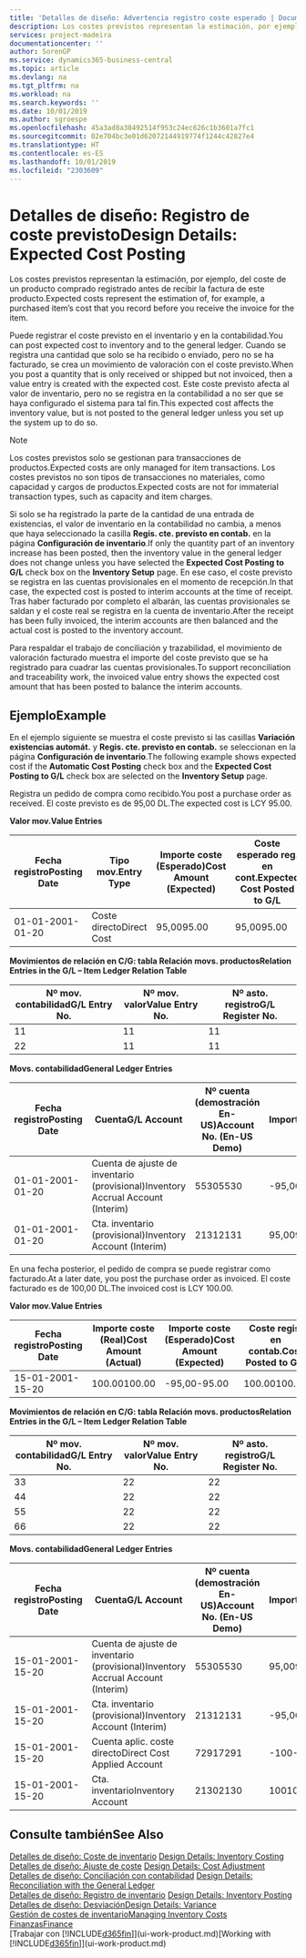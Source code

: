 ```yaml
---
title: 'Detalles de diseño: Advertencia registro coste esperado | Documentos de Microsoft'
description: Los costes previstos representan la estimación, por ejemplo, del coste de un producto comprado registrado antes de recibir la factura de este producto.
services: project-madeira
documentationcenter: ''
author: SorenGP
ms.service: dynamics365-business-central
ms.topic: article
ms.devlang: na
ms.tgt_pltfrm: na
ms.workload: na
ms.search.keywords: ''
ms.date: 10/01/2019
ms.author: sgroespe
ms.openlocfilehash: 45a3ad8a38492514f953c24ec626c1b3601a7fc1
ms.sourcegitcommit: 02e704bc3e01d62072144919774f1244c42827e4
ms.translationtype: HT
ms.contentlocale: es-ES
ms.lasthandoff: 10/01/2019
ms.locfileid: "2303609"
---
```

# <a name="design-details-expected-cost-posting"></a><span data-ttu-id="2ed41-103">Detalles de diseño: Registro de coste previsto</span><span class="sxs-lookup"><span data-stu-id="2ed41-103">Design Details: Expected Cost Posting</span></span>
<span data-ttu-id="2ed41-104">Los costes previstos representan la estimación, por ejemplo, del coste de un producto comprado registrado antes de recibir la factura de este producto.</span><span class="sxs-lookup"><span data-stu-id="2ed41-104">Expected costs represent the estimation of, for example, a purchased item’s cost that you record before you receive the invoice for the item.</span></span>  

 <span data-ttu-id="2ed41-105">Puede registrar el coste previsto en el inventario y en la contabilidad.</span><span class="sxs-lookup"><span data-stu-id="2ed41-105">You can post expected cost to inventory and to the general ledger.</span></span> <span data-ttu-id="2ed41-106">Cuando se registra una cantidad que solo se ha recibido o enviado, pero no se ha facturado, se crea un movimiento de valoración con el coste previsto.</span><span class="sxs-lookup"><span data-stu-id="2ed41-106">When you post a quantity that is only received or shipped but not invoiced, then a value entry is created with the expected cost.</span></span> <span data-ttu-id="2ed41-107">Este coste previsto afecta al valor de inventario, pero no se registra en la contabilidad a no ser que se haya configurado el sistema para tal fin.</span><span class="sxs-lookup"><span data-stu-id="2ed41-107">This expected cost affects the inventory value, but is not posted to the general ledger unless you set up the system up to do so.</span></span>  

> [!NOTE]  
>  <span data-ttu-id="2ed41-108">Los costes previstos solo se gestionan para transacciones de productos.</span><span class="sxs-lookup"><span data-stu-id="2ed41-108">Expected costs are only managed for item transactions.</span></span> <span data-ttu-id="2ed41-109">Los costes previstos no son tipos de transacciones no materiales, como capacidad y cargos de productos.</span><span class="sxs-lookup"><span data-stu-id="2ed41-109">Expected costs are not for immaterial transaction types, such as capacity and item charges.</span></span>  

 <span data-ttu-id="2ed41-110">Si solo se ha registrado la parte de la cantidad de una entrada de existencias, el valor de inventario en la contabilidad no cambia, a menos que haya seleccionado la casilla **Regis. cte. previsto en contab.** en la página **Configuración de inventario**.</span><span class="sxs-lookup"><span data-stu-id="2ed41-110">If only the quantity part of an inventory increase has been posted, then the inventory value in the general ledger does not change unless you have selected the **Expected Cost Posting to G/L** check box on the **Inventory Setup** page.</span></span> <span data-ttu-id="2ed41-111">En ese caso, el coste previsto se registra en las cuentas provisionales en el momento de recepción.</span><span class="sxs-lookup"><span data-stu-id="2ed41-111">In that case, the expected cost is posted to interim accounts at the time of receipt.</span></span> <span data-ttu-id="2ed41-112">Tras haber facturado por completo el albarán, las cuentas provisionales se saldan y el coste real se registra en la cuenta de inventario.</span><span class="sxs-lookup"><span data-stu-id="2ed41-112">After the receipt has been fully invoiced, the interim accounts are then balanced and the actual cost is posted to the inventory account.</span></span>  

 <span data-ttu-id="2ed41-113">Para respaldar el trabajo de conciliación y trazabilidad, el movimiento de valoración facturado muestra el importe del coste previsto que se ha registrado para cuadrar las cuentas provisionales.</span><span class="sxs-lookup"><span data-stu-id="2ed41-113">To support reconciliation and traceability work, the invoiced value entry shows the expected cost amount that has been posted to balance the interim accounts.</span></span>  

## <a name="example"></a><span data-ttu-id="2ed41-114">Ejemplo</span><span class="sxs-lookup"><span data-stu-id="2ed41-114">Example</span></span>  
 <span data-ttu-id="2ed41-115">En el ejemplo siguiente se muestra el coste previsto si las casillas **Variación existencias automát.** y **Regis. cte. previsto en contab.** se seleccionan en la página **Configuración de inventario**.</span><span class="sxs-lookup"><span data-stu-id="2ed41-115">The following example shows expected cost if the **Automatic Cost Posting** check box and the **Expected Cost Posting to G/L** check box are selected on the **Inventory Setup** page.</span></span>  

 <span data-ttu-id="2ed41-116">Registra un pedido de compra como recibido.</span><span class="sxs-lookup"><span data-stu-id="2ed41-116">You post a purchase order as received.</span></span> <span data-ttu-id="2ed41-117">El coste previsto es de 95,00 DL.</span><span class="sxs-lookup"><span data-stu-id="2ed41-117">The expected cost is LCY 95.00.</span></span>  

 <span data-ttu-id="2ed41-118">**Valor mov.**</span><span class="sxs-lookup"><span data-stu-id="2ed41-118">**Value Entries**</span></span>  

|<span data-ttu-id="2ed41-119">Fecha registro</span><span class="sxs-lookup"><span data-stu-id="2ed41-119">Posting Date</span></span>|<span data-ttu-id="2ed41-120">Tipo mov.</span><span class="sxs-lookup"><span data-stu-id="2ed41-120">Entry Type</span></span>|<span data-ttu-id="2ed41-121">Importe coste (Esperado)</span><span class="sxs-lookup"><span data-stu-id="2ed41-121">Cost Amount (Expected)</span></span>|<span data-ttu-id="2ed41-122">Coste esperado reg. en cont.</span><span class="sxs-lookup"><span data-stu-id="2ed41-122">Expected Cost Posted to G/L</span></span>|<span data-ttu-id="2ed41-123">Coste previsto</span><span class="sxs-lookup"><span data-stu-id="2ed41-123">Expected Cost</span></span>|<span data-ttu-id="2ed41-124">Nº mov. producto</span><span class="sxs-lookup"><span data-stu-id="2ed41-124">Item Ledger Entry No.</span></span>|<span data-ttu-id="2ed41-125">Nº mov.</span><span class="sxs-lookup"><span data-stu-id="2ed41-125">Entry No.</span></span>|  
|------------------|----------------|------------------------------|----------------------------------|-------------------|---------------------------|---------------|  
|<span data-ttu-id="2ed41-126">01-01-20</span><span class="sxs-lookup"><span data-stu-id="2ed41-126">01-01-20</span></span>|<span data-ttu-id="2ed41-127">Coste directo</span><span class="sxs-lookup"><span data-stu-id="2ed41-127">Direct Cost</span></span>|<span data-ttu-id="2ed41-128">95,00</span><span class="sxs-lookup"><span data-stu-id="2ed41-128">95.00</span></span>|<span data-ttu-id="2ed41-129">95,00</span><span class="sxs-lookup"><span data-stu-id="2ed41-129">95.00</span></span>|<span data-ttu-id="2ed41-130">Sí</span><span class="sxs-lookup"><span data-stu-id="2ed41-130">Yes</span></span>|<span data-ttu-id="2ed41-131">1</span><span class="sxs-lookup"><span data-stu-id="2ed41-131">1</span></span>|<span data-ttu-id="2ed41-132">1</span><span class="sxs-lookup"><span data-stu-id="2ed41-132">1</span></span>|  

 <span data-ttu-id="2ed41-133">**Movimientos de relación en C/G: tabla Relación movs. productos**</span><span class="sxs-lookup"><span data-stu-id="2ed41-133">**Relation Entries in the G/L – Item Ledger Relation Table**</span></span>  

|<span data-ttu-id="2ed41-134">Nº mov. contabilidad</span><span class="sxs-lookup"><span data-stu-id="2ed41-134">G/L Entry No.</span></span>|<span data-ttu-id="2ed41-135">Nº mov. valor</span><span class="sxs-lookup"><span data-stu-id="2ed41-135">Value Entry No.</span></span>|<span data-ttu-id="2ed41-136">Nº asto. registro</span><span class="sxs-lookup"><span data-stu-id="2ed41-136">G/L Register No.</span></span>|  
|--------------------|---------------------|-----------------------|  
|<span data-ttu-id="2ed41-137">1</span><span class="sxs-lookup"><span data-stu-id="2ed41-137">1</span></span>|<span data-ttu-id="2ed41-138">1</span><span class="sxs-lookup"><span data-stu-id="2ed41-138">1</span></span>|<span data-ttu-id="2ed41-139">1</span><span class="sxs-lookup"><span data-stu-id="2ed41-139">1</span></span>|  
|<span data-ttu-id="2ed41-140">2</span><span class="sxs-lookup"><span data-stu-id="2ed41-140">2</span></span>|<span data-ttu-id="2ed41-141">1</span><span class="sxs-lookup"><span data-stu-id="2ed41-141">1</span></span>|<span data-ttu-id="2ed41-142">1</span><span class="sxs-lookup"><span data-stu-id="2ed41-142">1</span></span>|  

 <span data-ttu-id="2ed41-143">**Movs. contabilidad**</span><span class="sxs-lookup"><span data-stu-id="2ed41-143">**General Ledger Entries**</span></span>  

|<span data-ttu-id="2ed41-144">Fecha registro</span><span class="sxs-lookup"><span data-stu-id="2ed41-144">Posting Date</span></span>|<span data-ttu-id="2ed41-145">Cuenta</span><span class="sxs-lookup"><span data-stu-id="2ed41-145">G/L Account</span></span>|<span data-ttu-id="2ed41-146">Nº cuenta (demostración En-US)</span><span class="sxs-lookup"><span data-stu-id="2ed41-146">Account No. (En-US Demo)</span></span>|<span data-ttu-id="2ed41-147">Importe</span><span class="sxs-lookup"><span data-stu-id="2ed41-147">Amount</span></span>|<span data-ttu-id="2ed41-148">Nº mov.</span><span class="sxs-lookup"><span data-stu-id="2ed41-148">Entry No.</span></span>|  
|------------------|------------------|---------------------------------|------------|---------------|  
|<span data-ttu-id="2ed41-149">01-01-20</span><span class="sxs-lookup"><span data-stu-id="2ed41-149">01-01-20</span></span>|<span data-ttu-id="2ed41-150">Cuenta de ajuste de inventario (provisional)</span><span class="sxs-lookup"><span data-stu-id="2ed41-150">Inventory Accrual Account (Interim)</span></span>|<span data-ttu-id="2ed41-151">5530</span><span class="sxs-lookup"><span data-stu-id="2ed41-151">5530</span></span>|<span data-ttu-id="2ed41-152">-95,00</span><span class="sxs-lookup"><span data-stu-id="2ed41-152">-95.00</span></span>|<span data-ttu-id="2ed41-153">2</span><span class="sxs-lookup"><span data-stu-id="2ed41-153">2</span></span>|  
|<span data-ttu-id="2ed41-154">01-01-20</span><span class="sxs-lookup"><span data-stu-id="2ed41-154">01-01-20</span></span>|<span data-ttu-id="2ed41-155">Cta. inventario (provisional)</span><span class="sxs-lookup"><span data-stu-id="2ed41-155">Inventory Account (Interim)</span></span>|<span data-ttu-id="2ed41-156">2131</span><span class="sxs-lookup"><span data-stu-id="2ed41-156">2131</span></span>|<span data-ttu-id="2ed41-157">95,00</span><span class="sxs-lookup"><span data-stu-id="2ed41-157">95.00</span></span>|<span data-ttu-id="2ed41-158">1</span><span class="sxs-lookup"><span data-stu-id="2ed41-158">1</span></span>|  

 <span data-ttu-id="2ed41-159">En una fecha posterior, el pedido de compra se puede registrar como facturado.</span><span class="sxs-lookup"><span data-stu-id="2ed41-159">At a later date, you post the purchase order as invoiced.</span></span> <span data-ttu-id="2ed41-160">El coste facturado es de 100,00 DL.</span><span class="sxs-lookup"><span data-stu-id="2ed41-160">The invoiced cost is LCY 100.00.</span></span>  

 <span data-ttu-id="2ed41-161">**Valor mov.**</span><span class="sxs-lookup"><span data-stu-id="2ed41-161">**Value Entries**</span></span>  

|<span data-ttu-id="2ed41-162">Fecha registro</span><span class="sxs-lookup"><span data-stu-id="2ed41-162">Posting Date</span></span>|<span data-ttu-id="2ed41-163">Importe coste (Real)</span><span class="sxs-lookup"><span data-stu-id="2ed41-163">Cost Amount (Actual)</span></span>|<span data-ttu-id="2ed41-164">Importe coste (Esperado)</span><span class="sxs-lookup"><span data-stu-id="2ed41-164">Cost Amount (Expected)</span></span>|<span data-ttu-id="2ed41-165">Coste regis. en contab.</span><span class="sxs-lookup"><span data-stu-id="2ed41-165">Cost Posted to G/L</span></span>|<span data-ttu-id="2ed41-166">Coste previsto</span><span class="sxs-lookup"><span data-stu-id="2ed41-166">Expected Cost</span></span>|<span data-ttu-id="2ed41-167">Nº mov. producto</span><span class="sxs-lookup"><span data-stu-id="2ed41-167">Item Ledger Entry No.</span></span>|<span data-ttu-id="2ed41-168">Nº mov.</span><span class="sxs-lookup"><span data-stu-id="2ed41-168">Entry No.</span></span>|  
|------------------|----------------------------|------------------------------|-------------------------|-------------------|---------------------------|---------------|  
|<span data-ttu-id="2ed41-169">15-01-20</span><span class="sxs-lookup"><span data-stu-id="2ed41-169">01-15-20</span></span>|<span data-ttu-id="2ed41-170">100.00</span><span class="sxs-lookup"><span data-stu-id="2ed41-170">100.00</span></span>|<span data-ttu-id="2ed41-171">-95,00</span><span class="sxs-lookup"><span data-stu-id="2ed41-171">-95.00</span></span>|<span data-ttu-id="2ed41-172">100.00</span><span class="sxs-lookup"><span data-stu-id="2ed41-172">100.00</span></span>|<span data-ttu-id="2ed41-173">No</span><span class="sxs-lookup"><span data-stu-id="2ed41-173">No</span></span>|<span data-ttu-id="2ed41-174">1</span><span class="sxs-lookup"><span data-stu-id="2ed41-174">1</span></span>|<span data-ttu-id="2ed41-175">2</span><span class="sxs-lookup"><span data-stu-id="2ed41-175">2</span></span>|  

 <span data-ttu-id="2ed41-176">**Movimientos de relación en C/G: tabla Relación movs. productos**</span><span class="sxs-lookup"><span data-stu-id="2ed41-176">**Relation Entries in the G/L – Item Ledger Relation Table**</span></span>  

|<span data-ttu-id="2ed41-177">Nº mov. contabilidad</span><span class="sxs-lookup"><span data-stu-id="2ed41-177">G/L Entry No.</span></span>|<span data-ttu-id="2ed41-178">Nº mov. valor</span><span class="sxs-lookup"><span data-stu-id="2ed41-178">Value Entry No.</span></span>|<span data-ttu-id="2ed41-179">Nº asto. registro</span><span class="sxs-lookup"><span data-stu-id="2ed41-179">G/L Register No.</span></span>|  
|--------------------|---------------------|-----------------------|  
|<span data-ttu-id="2ed41-180">3</span><span class="sxs-lookup"><span data-stu-id="2ed41-180">3</span></span>|<span data-ttu-id="2ed41-181">2</span><span class="sxs-lookup"><span data-stu-id="2ed41-181">2</span></span>|<span data-ttu-id="2ed41-182">2</span><span class="sxs-lookup"><span data-stu-id="2ed41-182">2</span></span>|  
|<span data-ttu-id="2ed41-183">4</span><span class="sxs-lookup"><span data-stu-id="2ed41-183">4</span></span>|<span data-ttu-id="2ed41-184">2</span><span class="sxs-lookup"><span data-stu-id="2ed41-184">2</span></span>|<span data-ttu-id="2ed41-185">2</span><span class="sxs-lookup"><span data-stu-id="2ed41-185">2</span></span>|  
|<span data-ttu-id="2ed41-186">5</span><span class="sxs-lookup"><span data-stu-id="2ed41-186">5</span></span>|<span data-ttu-id="2ed41-187">2</span><span class="sxs-lookup"><span data-stu-id="2ed41-187">2</span></span>|<span data-ttu-id="2ed41-188">2</span><span class="sxs-lookup"><span data-stu-id="2ed41-188">2</span></span>|  
|<span data-ttu-id="2ed41-189">6</span><span class="sxs-lookup"><span data-stu-id="2ed41-189">6</span></span>|<span data-ttu-id="2ed41-190">2</span><span class="sxs-lookup"><span data-stu-id="2ed41-190">2</span></span>|<span data-ttu-id="2ed41-191">2</span><span class="sxs-lookup"><span data-stu-id="2ed41-191">2</span></span>|  

 <span data-ttu-id="2ed41-192">**Movs. contabilidad**</span><span class="sxs-lookup"><span data-stu-id="2ed41-192">**General Ledger Entries**</span></span>  

|<span data-ttu-id="2ed41-193">Fecha registro</span><span class="sxs-lookup"><span data-stu-id="2ed41-193">Posting Date</span></span>|<span data-ttu-id="2ed41-194">Cuenta</span><span class="sxs-lookup"><span data-stu-id="2ed41-194">G/L Account</span></span>|<span data-ttu-id="2ed41-195">Nº cuenta (demostración En-US)</span><span class="sxs-lookup"><span data-stu-id="2ed41-195">Account No. (En-US Demo)</span></span>|<span data-ttu-id="2ed41-196">Importe</span><span class="sxs-lookup"><span data-stu-id="2ed41-196">Amount</span></span>|<span data-ttu-id="2ed41-197">Nº mov.</span><span class="sxs-lookup"><span data-stu-id="2ed41-197">Entry No.</span></span>|  
|------------------|------------------|---------------------------------|------------|---------------|  
|<span data-ttu-id="2ed41-198">15-01-20</span><span class="sxs-lookup"><span data-stu-id="2ed41-198">01-15-20</span></span>|<span data-ttu-id="2ed41-199">Cuenta de ajuste de inventario (provisional)</span><span class="sxs-lookup"><span data-stu-id="2ed41-199">Inventory Accrual Account (Interim)</span></span>|<span data-ttu-id="2ed41-200">5530</span><span class="sxs-lookup"><span data-stu-id="2ed41-200">5530</span></span>|<span data-ttu-id="2ed41-201">95,00</span><span class="sxs-lookup"><span data-stu-id="2ed41-201">95.00</span></span>|<span data-ttu-id="2ed41-202">4</span><span class="sxs-lookup"><span data-stu-id="2ed41-202">4</span></span>|  
|<span data-ttu-id="2ed41-203">15-01-20</span><span class="sxs-lookup"><span data-stu-id="2ed41-203">01-15-20</span></span>|<span data-ttu-id="2ed41-204">Cta. inventario (provisional)</span><span class="sxs-lookup"><span data-stu-id="2ed41-204">Inventory Account (Interim)</span></span>|<span data-ttu-id="2ed41-205">2131</span><span class="sxs-lookup"><span data-stu-id="2ed41-205">2131</span></span>|<span data-ttu-id="2ed41-206">-95,00</span><span class="sxs-lookup"><span data-stu-id="2ed41-206">-95.00</span></span>|<span data-ttu-id="2ed41-207">3</span><span class="sxs-lookup"><span data-stu-id="2ed41-207">3</span></span>|  
|<span data-ttu-id="2ed41-208">15-01-20</span><span class="sxs-lookup"><span data-stu-id="2ed41-208">01-15-20</span></span>|<span data-ttu-id="2ed41-209">Cuenta aplic. coste directo</span><span class="sxs-lookup"><span data-stu-id="2ed41-209">Direct Cost Applied Account</span></span>|<span data-ttu-id="2ed41-210">7291</span><span class="sxs-lookup"><span data-stu-id="2ed41-210">7291</span></span>|<span data-ttu-id="2ed41-211">-100</span><span class="sxs-lookup"><span data-stu-id="2ed41-211">-100</span></span>|<span data-ttu-id="2ed41-212">6</span><span class="sxs-lookup"><span data-stu-id="2ed41-212">6</span></span>|  
|<span data-ttu-id="2ed41-213">15-01-20</span><span class="sxs-lookup"><span data-stu-id="2ed41-213">01-15-20</span></span>|<span data-ttu-id="2ed41-214">Cta. inventario</span><span class="sxs-lookup"><span data-stu-id="2ed41-214">Inventory Account</span></span>|<span data-ttu-id="2ed41-215">2130</span><span class="sxs-lookup"><span data-stu-id="2ed41-215">2130</span></span>|<span data-ttu-id="2ed41-216">100</span><span class="sxs-lookup"><span data-stu-id="2ed41-216">100</span></span>|<span data-ttu-id="2ed41-217">5</span><span class="sxs-lookup"><span data-stu-id="2ed41-217">5</span></span>|  

## <a name="see-also"></a><span data-ttu-id="2ed41-218">Consulte también</span><span class="sxs-lookup"><span data-stu-id="2ed41-218">See Also</span></span>
 <span data-ttu-id="2ed41-219">[Detalles de diseño: Coste de inventario](design-details-inventory-costing.md) </span><span class="sxs-lookup"><span data-stu-id="2ed41-219">[Design Details: Inventory Costing](design-details-inventory-costing.md) </span></span>  
 <span data-ttu-id="2ed41-220">[Detalles de diseño: Ajuste de coste](design-details-cost-adjustment.md) </span><span class="sxs-lookup"><span data-stu-id="2ed41-220">[Design Details: Cost Adjustment](design-details-cost-adjustment.md) </span></span>  
 <span data-ttu-id="2ed41-221">[Detalles de diseño: Conciliación con contabilidad](design-details-reconciliation-with-the-general-ledger.md) </span><span class="sxs-lookup"><span data-stu-id="2ed41-221">[Design Details: Reconciliation with the General Ledger](design-details-reconciliation-with-the-general-ledger.md) </span></span>  
 <span data-ttu-id="2ed41-222">[Detalles de diseño: Registro de inventario](design-details-inventory-posting.md) </span><span class="sxs-lookup"><span data-stu-id="2ed41-222">[Design Details: Inventory Posting](design-details-inventory-posting.md) </span></span>  
 [<span data-ttu-id="2ed41-223">Detalles de diseño: Desviación</span><span class="sxs-lookup"><span data-stu-id="2ed41-223">Design Details: Variance</span></span>](design-details-variance.md)  
 [<span data-ttu-id="2ed41-224">Gestión de costes de inventario</span><span class="sxs-lookup"><span data-stu-id="2ed41-224">Managing Inventory Costs</span></span>](finance-manage-inventory-costs.md)  
 [<span data-ttu-id="2ed41-225">Finanzas</span><span class="sxs-lookup"><span data-stu-id="2ed41-225">Finance</span></span>](finance.md)  
 <span data-ttu-id="2ed41-226">[Trabajar con [!INCLUDE[d365fin](includes/d365fin_md.md)]](ui-work-product.md)</span><span class="sxs-lookup"><span data-stu-id="2ed41-226">[Working with [!INCLUDE[d365fin](includes/d365fin_md.md)]](ui-work-product.md)</span></span>
